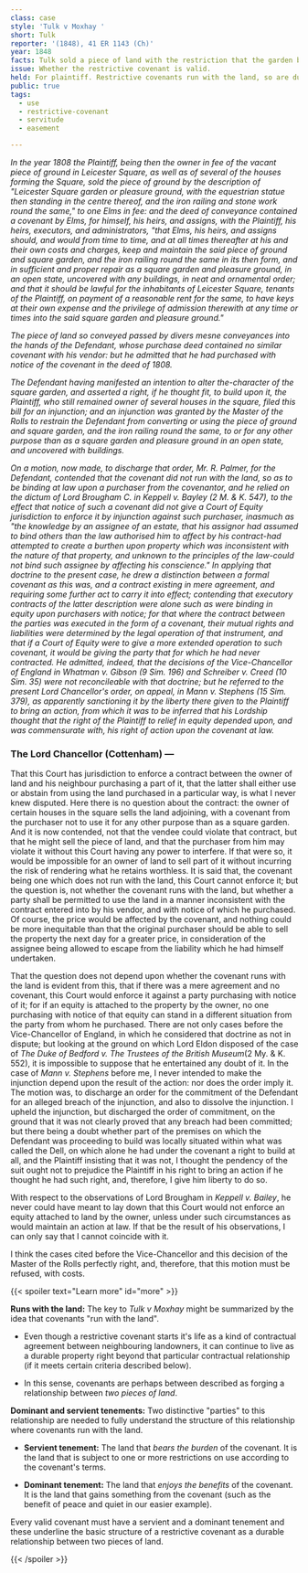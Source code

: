 ```yaml
---
class: case
style: 'Tulk v Moxhay '
short: Tulk
reporter: '(1848), 41 ER 1143 (Ch)'
year: 1848
facts: Tulk sold a piece of land with the restriction that the garden be maintained and that he have access to it. Moxhay subsequently purchased the land, with notice of the covenant. Moxhay sought to alter the garden.
issue: Whether the restrictive covenant is valid.
held: For plaintiff. Restrictive covenants run with the land, so are durable beyond the ownership of the contracting parties.
public: true
tags:
  - use
  - restrictive-covenant
  - servitude
  - easement

---
```





*In the year 1808 the Plaintiff, being then the owner in fee of the vacant piece of ground in Leicester Square, as well as of several of the houses forming the Square, sold the piece of ground by the description of "Leicester Square garden or pleasure ground, with the equestrian statue then standing in the centre thereof, and the iron railing and stone work round the same," to one Elms in fee: and the deed of conveyance contained a covenant by Elms, for himself, his heirs, and assigns, with the Plaintiff, his heirs, executors, and administrators, "that Elms, his heirs, and assigns should, and would from time to time, and at all times thereafter at his and their own costs and charges, keep and maintain the said piece of ground and square garden, and the iron railing round the same in its then form, and in sufficient and proper repair as a square garden and pleasure ground, in an open state, uncovered with any buildings, in neat and ornamental order; and that it should be lawful for the inhabitants of Leicester Square, tenants of the Plaintiff, on payment of a reasonable rent for the same, to have keys at their own expense and the privilege of admission therewith at any time or times into the said square garden and pleasure ground."*

*The piece of land so conveyed passed by divers mesne conveyances into the hands of the Defendant, whose purchase deed contained no similar covenant with his vendor: but he admitted that he had purchased with notice of the covenant in the deed of 1808.*

*The Defendant having manifested an intention to alter the-character of the square garden, and asserted a right, if he thought fit, to build upon it, the Plaintiff, who still remained owner of several houses in the square, filed this bill for an injunction; and an injunction was granted by the Master of the Rolls to restrain the Defendant from converting or using the piece of ground and square garden, and the iron railing round the same, to or for any other purpose than as a square garden and pleasure ground in an open state, and uncovered with buildings.*

*On a motion, now made, to discharge that order, Mr. R. Palmer, for the Defendant, contended that the covenant did not run with the land, so as to be binding at law upon a purchaser from the covenantor, and he relied on the dictum of Lord Brougham C. in Keppell v. Bayley (2 M. & K. 547), to the effect that notice of such a covenant did not give a Court of Equity jurisdiction to enforce it by injunction against such purchaser, inasmuch as "the knowledge by an assignee of an estate, that his assignor had assumed to bind others than the law authorised him to affect by his contract-had attempted to create a burthen upon property which was inconsistent with the nature of that property, and unknown to the principles of the law-could not bind such assignee by affecting his conscience." In applying that doctrine to the present case, he drew a distinction between a formal covenant as this was, and a contract existing in mere agreement, and requiring some further act to carry it into effect; contending that executory contracts of the latter description were alone such as were binding in equity upon purchasers with notice; for that where the contract between the parties was executed in the form of a covenant, their mutual rights and liabilities were determined by the legal operation of that instrument, and that if a Court of Equity were to give a more extended operation to such covenant, it would be giving the party that for which he had never contracted. He admitted, indeed, that the decisions of the Vice-Chancellor of England in Whatman v. Gibson (9 Sim. 196) and Schreiber v. Creed (10 Sim. 35) were not reconcileable with that doctrine; but he referred to the present Lord Chancellor's order, on appeal, in Mann v. Stephens (15 Sim. 379), as apparently sanctioning it by the liberty there given to the Plaintiff to bring an action, from which it was to be inferred that his Lordship thought that the right of the Plaintiff to relief in equity depended upon, and was commensurate with, his right of action upon the covenant at law.*

### The Lord Chancellor (Cottenham) —

That this Court has jurisdiction to enforce a contract between the owner of land and his neighbour purchasing a part of it, that the latter shall either use or abstain from using the land purchased in a particular way, is what I never knew disputed. Here there is no question about the contract: the owner of certain houses in the square sells the land adjoining, with a covenant from the purchaser not to use it for any other purpose than as a square garden. And it is now contended, not that the vendee could violate that contract, but that he might sell the piece of land, and that the purchaser from him may violate it without this Court having any power to interfere. If that were so, it would be impossible for an owner of land to sell part of it without incurring the risk of rendering what he retains worthless. It is said that, the covenant being one which does not run with the land, this Court cannot enforce it; but the question is, not whether the covenant runs with the land, but whether a party shall be permitted to use the land in a manner inconsistent with the contract entered into by his vendor, and with notice of which he purchased. Of course, the price would be affected by the covenant, and nothing could be more inequitable than that the original purchaser should be able to sell the property the next day for a greater price, in consideration of the assignee being allowed to escape from the liability which he had himself undertaken.

That the question does not depend upon whether the covenant runs with the land is evident from this, that if there was a mere agreement and no covenant, this Court would enforce it against a party purchasing with notice of it; for if an equity is attached to the property by the owner, no one purchasing with notice of that equity can stand in a different situation from the party from whom he purchased. There are not only cases before the Vice-Chancellor of England, in which he considered that doctrine as not in dispute; but looking at the ground on which Lord Eldon disposed of the case of *The Duke of Bedford v. The Trustees of the British Museum*(2 My. & K. 552), it is impossible to suppose that he entertained any doubt of it. In the case of *Mann v. Stephens* before me, I never intended to make the injunction depend upon the result of the action: nor does the order imply it. The motion was, to discharge an order for the commitment of the Defendant for an alleged breach of the injunction, and also to dissolve the injunction. I upheld the injunction, but discharged the order of commitment, on the ground that it was not clearly proved that any breach had been committed; but there being a doubt whether part of the premises on which the Defendant was proceeding to build was locally situated within what was called the Dell, on which alone he had under the covenant a right to build at all, and the Plaintiff insisting that it was not, I thought the pendency of the suit ought not to prejudice the Plaintiff in his right to bring an action if he thought he had such right, and, therefore, I give him liberty to do so.

With respect to the observations of Lord Brougham in *Keppell v. Bailey*, he never could have meant to lay down that this Court would not enforce an equity attached to land by the owner, unless under such circumstances as would maintain an action at law. If that be the result of his observations, I can only say that I cannot coincide with it.

I think the cases cited before the Vice-Chancellor and this decision of the Master of the Rolls perfectly right, and, therefore, that this motion must be refused, with costs.

{{< spoiler text="Learn more" id="more" >}}

**Runs with the land:** The key to *Tulk v Moxhay* might be summarized by the idea that covenants "run with the land". 

- Even though a restrictive covenant starts it's life as a kind of contractual agreement between neighbouring landowners, it can continue to live as a durable property right beyond that particular contractual relationship (if it meets certain criteria described below).

- In this sense, covenants are perhaps between described as forging a relationship between *two pieces of land*. 

**Dominant and servient tenements:** Two distinctive "parties" to this relationship are needed to fully understand the structure of this relationship where covenants run with the land.

- **Servient tenement:** The land that *bears the burden* of the covenant. It is the land that is subject to one or more restrictions on use according to the covenant's terms.

- **Dominant tenement:** The land that *enjoys the benefits* of the covenant. It is the land that gains something from the covenant (such as the benefit of peace and quiet in our easier example). 

Every valid covenant must have a servient and a dominant tenement and these underline the basic structure of a restrictive covenant as a durable relationship between two pieces of land. 

{{< /spoiler >}}
